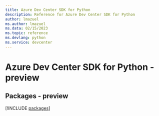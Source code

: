 ```yaml
---
title: Azure Dev Center SDK for Python
description: Reference for Azure Dev Center SDK for Python
author: lmazuel
ms.author: lmazuel
ms.data: 02/15/2023
ms.topic: reference
ms.devlang: python
ms.service: devcenter
---
```

# Azure Dev Center SDK for Python - preview
## Packages - preview
[!INCLUDE [packages](dev-center-index.md)]